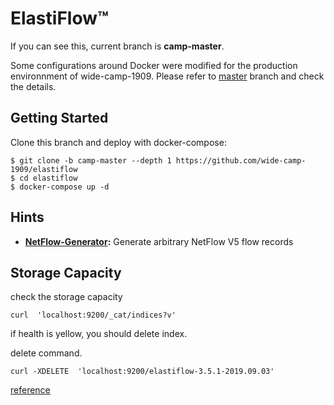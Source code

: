 # ElastiFlow&trade;

If you can see this, current branch is **camp-master**.

Some configurations around Docker were modified for the production environnment of wide-camp-1909.
Please refer to [master](https://github.com/wide-camp-1909/elastiflow/tree/master) branch and check the details.

## Getting Started
Clone this branch and deploy with docker-compose:

```
$ git clone -b camp-master --depth 1 https://github.com/wide-camp-1909/elastiflow
$ cd elastiflow
$ docker-compose up -d
```

## Hints
- **[NetFlow-Generator](https://github.com/mshindo/NetFlow-Generator):** Generate arbitrary NetFlow V5 flow records

## Storage Capacity
check the storage capacity

```
curl  'localhost:9200/_cat/indices?v'
```

if health is yellow, you should delete index.

delete command.
```
curl -XDELETE  'localhost:9200/elastiflow-3.5.1-2019.09.03'
```
[reference](https://stackoverflow.com/questions/22924300/removing-data-from-elasticsearch)
